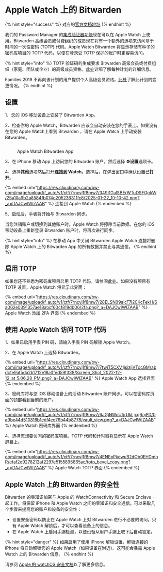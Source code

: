 # Apple Watch 上的 Bitwarden

{% hint style="success" %}
对应的[官方文档地址](https://bitwarden.com/help/apple-watch-totp/)
{% endhint %}

我们的 Password Manager 的[集成验证器功能](../your-vault/totp.md)现在可以在 Apple Watch 上使用。Bitwarden 高级会员或付费组织的成员现在将有一个额外的选项来访问基于时间的一次性密码 (TOTP) 代码。Apple Watch Bitwarden 将显示存储有种子的密码库项目的 TOTP 代码，以便在登录受 TOTP 保护的账户时更容易访问。

{% hint style="info" %}
TOTP 验证码的生成要求 Bitwarden 高级会员或付费组织（家庭、团队或企业）的高级成员资格。[此处](../plans-and-pricing/password-manager/about-bitwarden-plans.md#compare-personal-plans)详细了解每种计划的详细信息。

Families 2019 不再向该计划的用户提供个人高级会员资格。[此处](../plans-and-pricing/updates-to-bitwarden-plans-2019-2020.md)了解此计划的变更情况。
{% endhint %}

## 设置 <a href="#setup" id="setup"></a>

1、您的 iOS 移动设备上安装了 Bitwarden App。

2、检查你的 Apple Watch，Bitwarden 应该会自动安装在您的手表上。如果没有在您的 Apple Watch上看到 Bitwarden ，请在 Apple Watch 上手动安装 Bitwarden。

<div align="left"><figure><img src="https://res.cloudinary.com/bw-com/image/upload/f_auto/v1/ctf/7rncvj1f8mw7/6pWZMbYpUERAe7wPVKBANZ/eb3046159b774c207510b762947e144d/Screen_Shot_2022-12-02_at_3.53.40_PM__2_.png?_a=DAJCwlWIZAAB" alt=""><figcaption><p>Apple Watch Bitwarden App</p></figcaption></figure></div>

3、在 iPhone 移动 App 上访问您的 Bitwarden 账户，然后选择 **⚙️设置**选项卡。

4、选择**其他**选项然后打开**连接到 Watch**。选择后，在弹出窗口中确认设置已**打开**。

{% embed url="https://res.cloudinary.com/bw-com/image/upload/f_auto/v1/ctf/7rncvj1f8mw7/349i1GulSBErWTuDSFOgkW/25a10a9b2a8584fb074c205236311fc8/2025-01-22_10-10-42.png?_a=DAJCwlWIZAAB" %}
连接到 Apple Watch
{% endembed %}

5、启动后，手表将开始与 Bitwarden 同步。

当您注销账户或切换到其他账户时，Apple Watch 将擦除当前数据。在您的 iOS 移动设备上重新登录 Bitwarden 账户时，将再次进行同步。

{% hint style="info" %}
在移动 App 中关闭 Bitwarden Apple Watch 连接将删除 Apple Watch 上的 Bitwarden App 的所有数据并禁止与其通信。
{% endhint %}

## 启用 TOTP <a href="#enabling-totp" id="enabling-totp"></a>

如果您还不熟悉为密码库项目启用 TOTP 代码，请参阅[此处](../your-vault/totp.md#generate-totp-codes)。如果没有项目有 TOTP 设置，Apple Watch 将显示此界面：

{% embed url="https://res.cloudinary.com/bw-com/image/upload/f_auto/v1/ctf/7rncvj1f8mw7/28ELSN09aicT7i20KcFekH/6a062e0391357ae18abcf60cf819db06/2fa.png?_a=DAJCwlWIZAAB" %}
Apple Watch 添加 2FA 界面
{% endembed %}

## 使用 Apple Watch 访问 TOTP 代码 <a href="#sing-the-apple-watch-to-access-totp-codes" id="sing-the-apple-watch-to-access-totp-codes"></a>

1、如果已启用手表 PIN 码，请输入手表 PIN 码解锁 Apple Watch。

2、在 Apple Watch 上选择 Bitwarden。

{% embed url="https://res.cloudinary.com/bw-com/image/upload/f_auto/v1/ctf/7rncvj1f8mw7/7twiT5CXV1jsizjiVTocGM/abdcfe9af5da2b1712e18a0fed59f338/Screen_Shot_2022-12-12_at_5.06.28_PM.png?_a=DAJCwlWIZAAB" %}
Apple Watch App 选择界面
{% endembed %}

3、密码库将与您 iOS 移动设备上的活动 Bitwarden 账户同步。可以在密码库页面的顶部看到当前的账户。

{% embed url="https://res.cloudinary.com/bw-com/image/upload/f_auto/v1/ctf/7rncvj1f8mw7/6JGjNWcUfjrUkLjxgRnjPD/0a9be44d510816b1edf4ec76b44b8778/vault_view.png?_a=DAJCwlWIZAAB" %}
Apple Watch 密码库界面
{% endembed %}

4、选择您想要访问的密码库项目。TOTP 代码和计时器将显示在 Apple Watch 屏幕上。

{% embed url="https://res.cloudinary.com/bw-com/image/upload/f_auto/v1/ctf/7rncvj1f8mw7/4ENEoPkcwuB2dOb0EHDmhR/efaf2e9278212af2297e5155895865ac/totp_bevel_copy.png?_a=DAJCwlWIZAAB" %}
Apple Watch TOTP 界面
{% endembed %}

## Apple Watch 上的 Bitwarden 的安全性 <a href="#bitwarden-on-the-apple-watch-security" id="bitwarden-on-the-apple-watch-security"></a>

Bitwarden 的零知识加密与 Apple 的 WatchConnectivity 和 Secure Enclave 一起工作，将保留 iPhone 和 Apple Watch 之间的零知识和安全通信。可以采取几个步骤来提高您的账户和设备的安全性：

* 设置安全密码以防止在 Apple Watch 上对 Bitwarden 进行不必要的访问。只有 Apple Watch 解锁后，才可以查看设备上的信息。
* 在 Apple Watch 上启用手腕检测，以便设备从用户手腕上取下后自动锁定。

{% hint style="danger" %}
如果启用了使用 iPhone 解锁设置，解锁连接的 iPhone 将自动解锁您的 Apple Watch（如果设备在附近）。这可能会暴露 Apple Watch 上的 Bitwarden 信息。
{% endhint %}

请参阅 [Apple 的 watchOS 安全文档](https://support.apple.com/zh-cn/guide/security/secc7d85209d/web)以了解更多信息。
